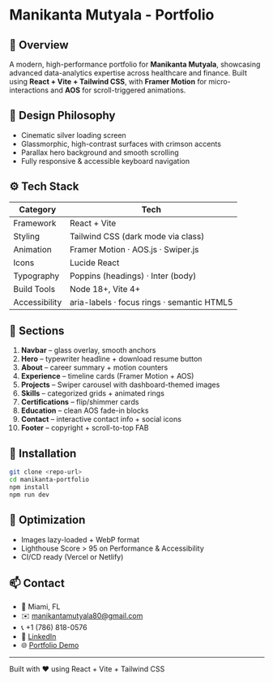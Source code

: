 # Manikanta Mutyala - Portfolio

## 🧩 Overview
A modern, high-performance portfolio for **Manikanta Mutyala**, showcasing advanced data-analytics expertise across healthcare and finance. Built using **React + Vite + Tailwind CSS**, with **Framer Motion** for micro-interactions and **AOS** for scroll-triggered animations.

## 🎨 Design Philosophy
- Cinematic silver loading screen
- Glassmorphic, high-contrast surfaces with crimson accents
- Parallax hero background and smooth scrolling
- Fully responsive & accessible keyboard navigation

## ⚙️ Tech Stack

| Category | Tech |
|----------|------|
| Framework | React + Vite |
| Styling | Tailwind CSS (dark mode via class) |
| Animation | Framer Motion · AOS.js · Swiper.js |
| Icons | Lucide React |
| Typography | Poppins (headings) · Inter (body) |
| Build Tools | Node 18+, Vite 4+ |
| Accessibility | aria-labels · focus rings · semantic HTML5 |

## 📂 Sections
1. **Navbar** – glass overlay, smooth anchors
2. **Hero** – typewriter headline + download resume button
3. **About** – career summary + motion counters
4. **Experience** – timeline cards (Framer Motion + AOS)
5. **Projects** – Swiper carousel with dashboard-themed images
6. **Skills** – categorized grids + animated rings
7. **Certifications** – flip/shimmer cards
8. **Education** – clean AOS fade-in blocks
9. **Contact** – interactive contact info + social icons
10. **Footer** – copyright + scroll-to-top FAB

## 🧰 Installation

```bash
git clone <repo-url>
cd manikanta-portfolio
npm install
npm run dev
```


## 🧠 Optimization
- Images lazy-loaded + WebP format
- Lighthouse Score > 95 on Performance & Accessibility
- CI/CD ready (Vercel or Netlify)

## 📫 Contact
- 📍 Miami, FL
- ✉️ manikantamutyala80@gmail.com
- 📞 +1 (786) 818-0576
- 🔗 [LinkedIn](https://www.linkedin.com/in/mutyala-manikanta-7ab129247)
- 🌐 [Portfolio Demo](https://applywizz-manikanta.vercel.app/)

---

Built with ❤️ using React + Vite + Tailwind CSS
